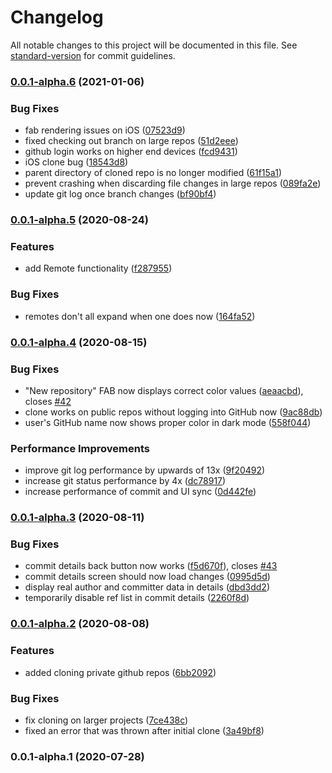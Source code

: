 # Changelog

All notable changes to this project will be documented in this file. See [standard-version](https://github.com/conventional-changelog/standard-version) for commit guidelines.

### [0.0.1-alpha.6](https://github.com/crutchcorn/GitShark/compare/v0.0.1-alpha.5...v0.0.1-alpha.6) (2021-01-06)

### Bug Fixes

* fab rendering issues on iOS ([07523d9](https://github.com/crutchcorn/GitShark/commit/07523d9403003b005a03530fc34ab9b30855582b))
* fixed checking out branch on large repos ([51d2eee](https://github.com/crutchcorn/GitShark/commit/51d2eeed0aa30f74f88b60c4531be16eb73e94e1))
* github login works on higher end devices ([fcd9431](https://github.com/crutchcorn/GitShark/commit/fcd943164aa4e7f54dc3eb54351468fdde5c03e0))
* iOS clone bug ([18543d8](https://github.com/crutchcorn/GitShark/commit/18543d87339269997ff4d663d6a96028a27c0a4f))
* parent directory of cloned repo is no longer modified ([61f15a1](https://github.com/crutchcorn/GitShark/commit/61f15a1c5ba207045ed76ef5735f7cff7ca91a33))
* prevent crashing when discarding file changes in large repos ([089fa2e](https://github.com/crutchcorn/GitShark/commit/089fa2e68d160de7400fa46f92749ed050f04969))
* update git log once branch changes ([bf90bf4](https://github.com/crutchcorn/GitShark/commit/bf90bf4df1e56904b0ccf3a68a1d0fc7057b1c2d))

### [0.0.1-alpha.5](https://github.com/crutchcorn/GitShark/compare/v0.0.1-alpha.4...v0.0.1-alpha.5) (2020-08-24)


### Features

* add Remote functionality ([f287955](https://github.com/crutchcorn/GitShark/commit/f287955c4906b0c21be1289a83304813c09670cc))


### Bug Fixes

* remotes don't all expand when one does now ([164fa52](https://github.com/crutchcorn/GitShark/commit/164fa522baa21a8f23f15140fdd9d311525e7e24))

### [0.0.1-alpha.4](https://github.com/oceanbit-dev/GitShark/compare/v0.0.1-alpha.3...v0.0.1-alpha.4) (2020-08-15)


### Bug Fixes

* "New repository" FAB now displays correct color values ([aeaacbd](https://github.com/oceanbit-dev/GitShark/commit/aeaacbd86d90f968b8d6c2516bbe53c9e3cdf135)), closes [#42](https://github.com/oceanbit-dev/GitShark/issues/42)
* clone works on public repos without logging into GitHub now ([9ac88db](https://github.com/oceanbit-dev/GitShark/commit/9ac88db657a05dffb4ff30be298abe9a64863eca))
* user's GitHub name now shows proper color in dark mode ([558f044](https://github.com/oceanbit-dev/GitShark/commit/558f044ec95982ac9ff18e030f0ddbb9a0188d29))

### Performance Improvements

* improve git log performance by upwards of 13x ([9f20492](https://github.com/oceanbit-dev/GitShark/commit/9f204923a6fed0ec299a16bc127739420dd83dd8))
* increase git status performance by 4x ([dc78917](https://github.com/oceanbit-dev/GitShark/commit/dc789177af2e3314cc4d894b8914f83fcff81653))
* increase performance of commit and UI sync ([0d442fe](https://github.com/oceanbit-dev/GitShark/commit/0d442fefedd3426868ff3b1f8f06f61c585e41a6))

### [0.0.1-alpha.3](https://github.com/oceanbit-dev/GitShark/compare/v0.0.1-alpha.2...v0.0.1-alpha.3) (2020-08-11)


### Bug Fixes

* commit details back button now works ([f5d670f](https://github.com/oceanbit-dev/GitShark/commit/f5d670f66087ac166e6ceb4605b659eaeb3bd7ae)), closes [#43](https://github.com/oceanbit-dev/GitShark/issues/43)
* commit details screen should now load changes ([0995d5d](https://github.com/oceanbit-dev/GitShark/commit/0995d5dfd6466aa82f59b5939d3f19d71284fb4d))
* display real author and committer data in details ([dbd3dd2](https://github.com/oceanbit-dev/GitShark/commit/dbd3dd2259916fbff57bf2a29375a86de0a2e6d9))
* temporarily disable ref list in commit details ([2260f8d](https://github.com/oceanbit-dev/GitShark/commit/2260f8d805f99d272b3798b5da0d280e4a9082a8))

### [0.0.1-alpha.2](https://github.com/oceanbit-dev/GitShark/compare/v0.0.1-alpha.1...v0.0.1-alpha.2) (2020-08-08)


### Features

* added cloning private github repos ([6bb2092](https://github.com/oceanbit-dev/GitShark/commit/6bb2092a4c7d05dee1c99252ce5ace3a07aa6f57))


### Bug Fixes

* fix cloning on larger projects ([7ce438c](https://github.com/oceanbit-dev/GitShark/commit/7ce438ce9c982ea5cd1ec18ebb039dee119b0c42))
* fixed an error that was thrown after initial clone ([3a49bf8](https://github.com/oceanbit-dev/GitShark/commit/3a49bf81e9ad4c3e96925fc1e2206b1914e40f50))

### 0.0.1-alpha.1 (2020-07-28)
